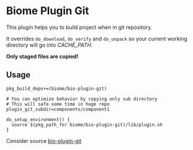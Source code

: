 # Biome Plugin Git

This plugin helps you to build project when in git repository.

It overrides `do_download`, `do_verify` and `do_unpack` so your current working directory will go into _CACHE_PATH_.

**Only staged files are copied!**


## Usage

```
pkg_build_deps+=(biome/bio-plugin-git)

# You can optimize behavior by copying only sub directory
# This will safe some time in huge repo
plugin_git_subdir=components/component1

do_setup_environment() {
  source $(pkg_path_for biome/bio-plugin-git)/lib/plugin.sh
}
```

Consider source [bio-plugin-git](habitat/lib/plugin.sh)

